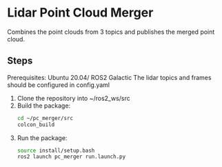 # Lidar Point Cloud Merger
Combines the point clouds from 3 topics and publishes the merged point cloud. 


## Steps
Prerequisites: Ubuntu 20.04/ ROS2 Galactic
The lidar topics and frames should be configured in config.yaml
1. Clone the repository into ~/ros2_ws/src
2. Build the package:
   ```bash
   cd ~/pc_merger/src
   colcon_build
   ```
3. Run the package:
   ```bash
   source install/setup.bash
   ros2 launch pc_merger run.launch.py
   ```
